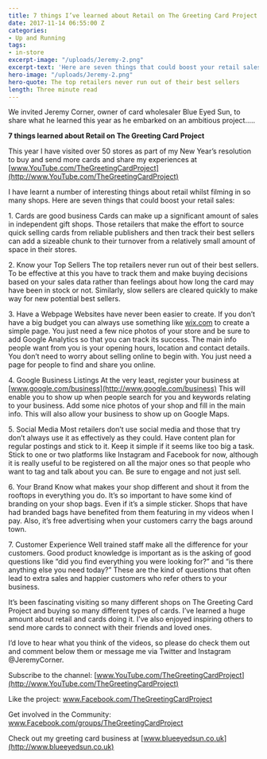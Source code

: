 ```yaml
---
title: 7 things I’ve learned about Retail on The Greeting Card Project
date: 2017-11-14 06:55:00 Z
categories:
- Up and Running
tags:
- in-store
excerpt-image: "/uploads/Jeremy-2.png"
excerpt-text: 'Here are seven things that could boost your retail sales:'
hero-image: "/uploads/Jeremy-2.png"
hero-quote: The top retailers never run out of their best sellers
length: Three minute read
---
```


We invited Jeremy Corner, owner of card wholesaler Blue Eyed Sun, to share what he learned this year as he embarked on an ambitious project.....

**7 things learned about Retail on The Greeting Card Project**

This year I have visited over 50 stores as part of my New Year’s resolution to buy and send more cards and share my experiences at [www.YouTube.com/TheGreetingCardProject](http://www.YouTube.com/TheGreetingCardProject)

I have learnt a number of interesting things about retail whilst filming in so many shops. Here are seven things that could boost your retail sales:

1\. Cards are good business
Cards can make up a significant amount of sales in independent gift shops. Those retailers that make the effort to source quick selling cards from reliable publishers and then track their best sellers can add a sizeable chunk to their turnover from a relatively small amount of space in their stores.

2\. Know your Top Sellers
The top retailers never run out of their best sellers. To be effective at this you have to track them and make buying decisions based on your sales data rather than feelings about how long the card may have been in stock or not. Similarly, slow sellers are cleared quickly to make way for new potential best sellers.

3\. Have a Webpage
Websites have never been easier to create. If you don’t have a big budget you can always use something like [wix.com](https://www.wix.com/) to create a simple page. You just need a few nice photos of your store and be sure to add Google Analytics so that you can track its success. The main info people want from you is your opening hours, location and contact details. You don’t need to worry about selling online to begin with. You just need a page for people to find and share you online.

4\. Google Business Listings
At the very least, register your business at [www.google.com/business](http://www.google.com/business) This will enable you to show up when people search for you and keywords relating to your business. Add some nice photos of your shop and fill in the main info. This will also allow your business to show up on Google Maps.

5\. Social Media
Most retailers don’t use social media and those that try don’t always use it as effectively as they could. Have content plan for regular postings and stick to it. Keep it simple if it seems like too big a task. Stick to one or two platforms like Instagram and Facebook for now, although it is really useful to be registered on all the major ones so that people who want to tag and talk about you can. Be sure to engage and not just sell.

6\. Your Brand
Know what makes your shop different and shout it from the rooftops in everything you do. It’s so important to have some kind of branding on your shop bags. Even if it’s a simple sticker. Shops that have had branded bags have benefited from them featuring in my videos when I pay. Also, it’s free advertising when your customers carry the bags around town.

7\. Customer Experience
Well trained staff make all the difference for your customers. Good product knowledge is important as is the asking of good questions like “did you find everything you were looking for?” and “is there anything else you need today?” These are the kind of questions that often lead to extra sales and happier customers who refer others to your business.

It’s been fascinating visiting so many different shops on The Greeting Card Project and buying so many different types of cards. I’ve learned a huge amount about retail and cards doing it. I’ve also enjoyed inspiring others to send more cards to connect with their friends and loved ones.

I’d love to hear what you think of the videos, so please do check them out and comment below them or message me via Twitter and Instagram @JeremyCorner.

Subscribe to the channel: [www.YouTube.com/TheGreetingCardProject](http://www.YouTube.com/TheGreetingCardProject)

Like the project: [www.Facebook.com/TheGreetingCardProject
](http://www.Facebook.com/TheGreetingCardProject)

Get involved in the Community: [www.Facebook.com/groups/TheGreetingCardProject
](http://www.Facebook.com/groups/TheGreetingCardProject)

Check out my greeting card business at [www.blueeyedsun.co.uk](http://www.blueeyedsun.co.uk)